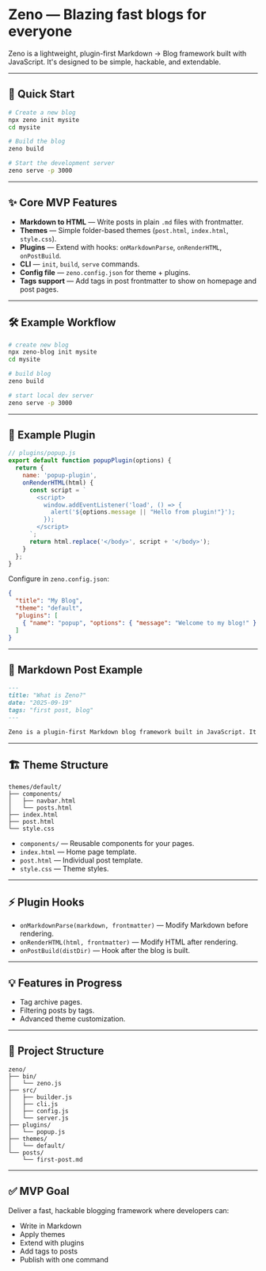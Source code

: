 # Zeno — Blazing fast blogs for everyone

Zeno is a lightweight, plugin-first Markdown → Blog framework built with JavaScript. It's designed to be simple, hackable, and extendable.

---

## 🚀 Quick Start

```bash
# Create a new blog
npx zeno init mysite
cd mysite

# Build the blog
zeno build

# Start the development server
zeno serve -p 3000
```

---

## ✨ Core MVP Features

* **Markdown to HTML** — Write posts in plain `.md` files with frontmatter.
* **Themes** — Simple folder-based themes (`post.html`, `index.html`, `style.css`).
* **Plugins** — Extend with hooks: `onMarkdownParse`, `onRenderHTML`, `onPostBuild`.
* **CLI** — `init`, `build`, `serve` commands.
* **Config file** — `zeno.config.json` for theme + plugins.
* **Tags support** — Add tags in post frontmatter to show on homepage and post pages.

---

## 🛠 Example Workflow

```bash
# create new blog
npx zeno-blog init mysite
cd mysite

# build blog
zeno build

# start local dev server
zeno serve -p 3000
```

---

## 🔌 Example Plugin

```js
// plugins/popup.js
export default function popupPlugin(options) {
  return {
    name: 'popup-plugin',
    onRenderHTML(html) {
      const script = `
        <script>
          window.addEventListener('load', () => {
            alert('${options.message || "Hello from plugin!"}');
          });
        </script>
      `;
      return html.replace('</body>', script + '</body>');
    }
  };
}
```

Configure in `zeno.config.json`:

```json
{
  "title": "My Blog",
  "theme": "default",
  "plugins": [
    { "name": "popup", "options": { "message": "Welcome to my blog!" } }
  ]
}
```

---

## 📝 Markdown Post Example

```md
---
title: "What is Zeno?"
date: "2025-09-19"
tags: "first post, blog"
---

Zeno is a plugin-first Markdown blog framework built in JavaScript. It allows you to write in Markdown, apply themes, extend with plugins, and publish your blog with one command.
```

---

## 🏗 Theme Structure

```
themes/default/
├── components/
│   ├── navbar.html
│   └── posts.html
├── index.html
├── post.html
└── style.css
```

* `components/` — Reusable components for your pages.
* `index.html` — Home page template.
* `post.html` — Individual post template.
* `style.css` — Theme styles.

---

## ⚡ Plugin Hooks

* `onMarkdownParse(markdown, frontmatter)` — Modify Markdown before rendering.
* `onRenderHTML(html, frontmatter)` — Modify HTML after rendering.
* `onPostBuild(distDir)` — Hook after the blog is built.

---

## 💡 Features in Progress

* Tag archive pages.
* Filtering posts by tags.
* Advanced theme customization.

---

## 📂 Project Structure

```
zeno/
├── bin/
│   └── zeno.js
├── src/
│   ├── builder.js
│   ├── cli.js
│   ├── config.js
│   └── server.js
├── plugins/
│   └── popup.js
├── themes/
│   └── default/
└── posts/
    └── first-post.md
```

---

## ✅ MVP Goal

Deliver a fast, hackable blogging framework where developers can:

* Write in Markdown
* Apply themes
* Extend with plugins
* Add tags to posts
* Publish with one command